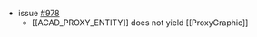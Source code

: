 - issue [#978](https://github.com/mozman/ezdxf/issues/978)
	- [[ACAD_PROXY_ENTITY]] does not yield [[ProxyGraphic]]